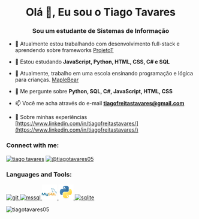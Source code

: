 <h1 align="center">Olá 👋, Eu sou o Tiago Tavares</h1>
<h3 align="center">Sou um estudante de Sistemas de Informação</h3>

- 🔭 Atualmente estou trabalhando com desenvolvimento full-stack e aprendendo sobre frameworks [ProjetoT](https://github.com/TiagoTavares05/ProjetoT)

- 🌱 Estou estudando **JavaScript, Python, HTML, CSS, C# e SQL**

- 👯 Atualmente, trabalho em uma escola ensinando programação e lógica para crianças. [MapleBear](https://santos.maplebear.com.br/pt/)

- 💬 Me pergunte sobre **Python, SQL, C#, JavaScript, HTML, CSS**

- 📫 Você me acha através do e-mail **tiagofreitastavares@gmail.com**

- 📄 Sobre minhas experiências [https://www.linkedin.com/in/tiagofreitastavares/](https://www.linkedin.com/in/tiagofreitastavares/)

<h3 align="left">Connect with me:</h3>
<p align="left">
<a href="https://linkedin.com/in/tiago tavares" target="blank"><img align="center" src="https://raw.githubusercontent.com/rahuldkjain/github-profile-readme-generator/master/src/images/icons/Social/linked-in-alt.svg" alt="tiago tavares" height="30" width="40" /></a>
<a href="https://instagram.com/@tiagotavares05" target="blank"><img align="center" src="https://raw.githubusercontent.com/rahuldkjain/github-profile-readme-generator/master/src/images/icons/Social/instagram.svg" alt="@tiagotavares05" height="30" width="40" /></a>
</p>

<h3 align="left">Languages and Tools:</h3>
<p align="left"> <a href="https://git-scm.com/" target="_blank" rel="noreferrer"> <img src="https://www.vectorlogo.zone/logos/git-scm/git-scm-icon.svg" alt="git" width="40" height="40"/> </a> <a href="https://www.microsoft.com/en-us/sql-server" target="_blank" rel="noreferrer"> <img src="https://www.svgrepo.com/show/303229/microsoft-sql-server-logo.svg" alt="mssql" width="40" height="40"/> </a> <a href="https://www.mysql.com/" target="_blank" rel="noreferrer"> <img src="https://raw.githubusercontent.com/devicons/devicon/master/icons/mysql/mysql-original-wordmark.svg" alt="mysql" width="40" height="40"/> </a> <a href="https://www.python.org" target="_blank" rel="noreferrer"> <img src="https://raw.githubusercontent.com/devicons/devicon/master/icons/python/python-original.svg" alt="python" width="40" height="40"/> </a> <a href="https://www.sqlite.org/" target="_blank" rel="noreferrer"> <img src="https://www.vectorlogo.zone/logos/sqlite/sqlite-icon.svg" alt="sqlite" width="40" height="40"/> </a> </p>

<p><img align="center" src="https://github-readme-stats.vercel.app/api/top-langs?username=tiagotavares05&show_icons=true&locale=en&layout=compact" alt="tiagotavares05" /></p>

<!---
- 👋 Hi, I’m @TiagoTavares05
- 👀 I’m interested in ...
- 🌱 I’m currently learning ...
- 💞️ I’m looking to collaborate on ...
- 📫 How to reach me ...
- 😄 Pronouns: ...
- ⚡ Fun fact: ...


TiagoTavares05/TiagoTavares05 is a ✨ special ✨ repository because its `README.md` (this file) appears on your GitHub profile.
You can click the Preview link to take a look at your changes.
--->

